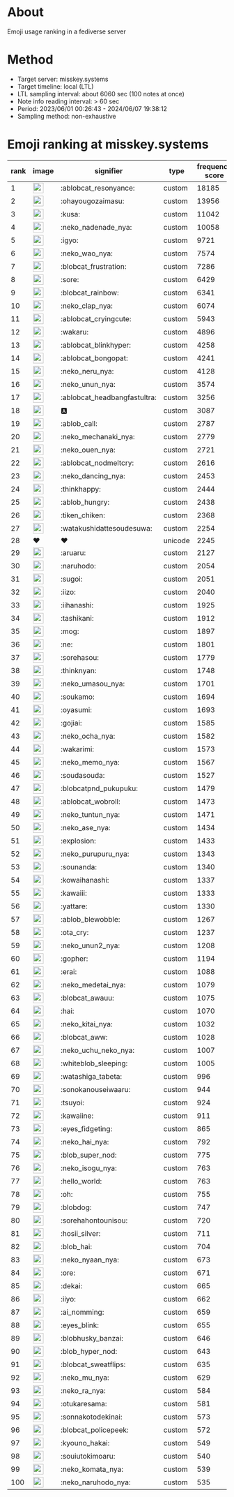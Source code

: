 # About
Emoji usage ranking in a fediverse server

# Method
- Target server: misskey.systems
- Target timeline: local (LTL)
- LTL sampling interval: about 6060 sec (100 notes at once)
- Note info reading interval: > 60 sec
- Period: 2023/06/01 00:26:43 - 2024/06/07 19:38:12 
- Sampling method: non-exhaustive

# Emoji ranking at misskey.systems

|rank|image|signifier|type|frequency score|
|----|----|----|----|----|
|1|<img height="24" src="https://misskey.systems/emoji/ablobcat_resonyance.webp">|:ablobcat_resonyance:|custom|18185|
|2|<img height="24" src="https://misskey.systems/emoji/ohayougozaimasu.webp">|:ohayougozaimasu:|custom|13956|
|3|<img height="24" src="https://misskey.systems/emoji/kusa.webp">|:kusa:|custom|11042|
|4|<img height="24" src="https://misskey.systems/emoji/neko_nadenade_nya.webp">|:neko_nadenade_nya:|custom|10058|
|5|<img height="24" src="https://misskey.systems/emoji/igyo.webp">|:igyo:|custom|9721|
|6|<img height="24" src="https://misskey.systems/emoji/neko_wao_nya.webp">|:neko_wao_nya:|custom|7574|
|7|<img height="24" src="https://misskey.systems/emoji/blobcat_frustration.webp">|:blobcat_frustration:|custom|7286|
|8|<img height="24" src="https://misskey.systems/emoji/sore.webp">|:sore:|custom|6429|
|9|<img height="24" src="https://misskey.systems/emoji/blobcat_rainbow.webp">|:blobcat_rainbow:|custom|6341|
|10|<img height="24" src="https://misskey.systems/emoji/neko_clap_nya.webp">|:neko_clap_nya:|custom|6074|
|11|<img height="24" src="https://misskey.systems/emoji/ablobcat_cryingcute.webp">|:ablobcat_cryingcute:|custom|5943|
|12|<img height="24" src="https://misskey.systems/emoji/wakaru.webp">|:wakaru:|custom|4896|
|13|<img height="24" src="https://misskey.systems/emoji/ablobcat_blinkhyper.webp">|:ablobcat_blinkhyper:|custom|4258|
|14|<img height="24" src="https://misskey.systems/emoji/ablobcat_bongopat.webp">|:ablobcat_bongopat:|custom|4241|
|15|<img height="24" src="https://misskey.systems/emoji/neko_neru_nya.webp">|:neko_neru_nya:|custom|4128|
|16|<img height="24" src="https://misskey.systems/emoji/neko_unun_nya.webp">|:neko_unun_nya:|custom|3574|
|17|<img height="24" src="https://misskey.systems/emoji/ablobcat_headbangfastultra.webp">|:ablobcat_headbangfastultra:|custom|3256|
|18|<img height="24" src="https://misskey.systems/emoji/a.webp">|:a:|custom|3087|
|19|<img height="24" src="https://misskey.systems/emoji/ablob_call.webp">|:ablob_call:|custom|2787|
|20|<img height="24" src="https://misskey.systems/emoji/neko_mechanaki_nya.webp">|:neko_mechanaki_nya:|custom|2779|
|21|<img height="24" src="https://misskey.systems/emoji/neko_ouen_nya.webp">|:neko_ouen_nya:|custom|2721|
|22|<img height="24" src="https://misskey.systems/emoji/ablobcat_nodmeltcry.webp">|:ablobcat_nodmeltcry:|custom|2616|
|23|<img height="24" src="https://misskey.systems/emoji/neko_dancing_nya.webp">|:neko_dancing_nya:|custom|2453|
|24|<img height="24" src="https://misskey.systems/emoji/thinkhappy.webp">|:thinkhappy:|custom|2444|
|25|<img height="24" src="https://misskey.systems/emoji/ablob_hungry.webp">|:ablob_hungry:|custom|2438|
|26|<img height="24" src="https://misskey.systems/emoji/tiken_chiken.webp">|:tiken_chiken:|custom|2368|
|27|<img height="24" src="https://misskey.systems/emoji/watakushidattesoudesuwa.webp">|:watakushidattesoudesuwa:|custom|2254|
|28|❤|❤|unicode|2245|
|29|<img height="24" src="https://misskey.systems/emoji/aruaru.webp">|:aruaru:|custom|2127|
|30|<img height="24" src="https://misskey.systems/emoji/naruhodo.webp">|:naruhodo:|custom|2054|
|31|<img height="24" src="https://misskey.systems/emoji/sugoi.webp">|:sugoi:|custom|2051|
|32|<img height="24" src="https://misskey.systems/emoji/iizo.webp">|:iizo:|custom|2040|
|33|<img height="24" src="https://misskey.systems/emoji/iihanashi.webp">|:iihanashi:|custom|1925|
|34|<img height="24" src="https://misskey.systems/emoji/tashikani.webp">|:tashikani:|custom|1912|
|35|<img height="24" src="https://misskey.systems/emoji/mog.webp">|:mog:|custom|1897|
|36|<img height="24" src="https://misskey.systems/emoji/ne.webp">|:ne:|custom|1801|
|37|<img height="24" src="https://misskey.systems/emoji/sorehasou.webp">|:sorehasou:|custom|1779|
|38|<img height="24" src="https://misskey.systems/emoji/thinknyan.webp">|:thinknyan:|custom|1748|
|39|<img height="24" src="https://misskey.systems/emoji/neko_umasou_nya.webp">|:neko_umasou_nya:|custom|1701|
|40|<img height="24" src="https://misskey.systems/emoji/soukamo.webp">|:soukamo:|custom|1694|
|41|<img height="24" src="https://misskey.systems/emoji/oyasumi.webp">|:oyasumi:|custom|1693|
|42|<img height="24" src="https://misskey.systems/emoji/gojiai.webp">|:gojiai:|custom|1585|
|43|<img height="24" src="https://misskey.systems/emoji/neko_ocha_nya.webp">|:neko_ocha_nya:|custom|1582|
|44|<img height="24" src="https://misskey.systems/emoji/wakarimi.webp">|:wakarimi:|custom|1573|
|45|<img height="24" src="https://misskey.systems/emoji/neko_memo_nya.webp">|:neko_memo_nya:|custom|1567|
|46|<img height="24" src="https://misskey.systems/emoji/soudasouda.webp">|:soudasouda:|custom|1527|
|47|<img height="24" src="https://misskey.systems/emoji/blobcatpnd_pukupuku.webp">|:blobcatpnd_pukupuku:|custom|1479|
|48|<img height="24" src="https://misskey.systems/emoji/ablobcat_wobroll.webp">|:ablobcat_wobroll:|custom|1473|
|49|<img height="24" src="https://misskey.systems/emoji/neko_tuntun_nya.webp">|:neko_tuntun_nya:|custom|1471|
|50|<img height="24" src="https://misskey.systems/emoji/neko_ase_nya.webp">|:neko_ase_nya:|custom|1434|
|51|<img height="24" src="https://misskey.systems/emoji/explosion.webp">|:explosion:|custom|1433|
|52|<img height="24" src="https://misskey.systems/emoji/neko_purupuru_nya.webp">|:neko_purupuru_nya:|custom|1343|
|53|<img height="24" src="https://misskey.systems/emoji/sounanda.webp">|:sounanda:|custom|1340|
|54|<img height="24" src="https://misskey.systems/emoji/kowaihanashi.webp">|:kowaihanashi:|custom|1337|
|55|<img height="24" src="https://misskey.systems/emoji/kawaiii.webp">|:kawaiii:|custom|1333|
|56|<img height="24" src="https://misskey.systems/emoji/yattare.webp">|:yattare:|custom|1330|
|57|<img height="24" src="https://misskey.systems/emoji/ablob_blewobble.webp">|:ablob_blewobble:|custom|1267|
|58|<img height="24" src="https://misskey.systems/emoji/ota_cry.webp">|:ota_cry:|custom|1237|
|59|<img height="24" src="https://misskey.systems/emoji/neko_unun2_nya.webp">|:neko_unun2_nya:|custom|1208|
|60|<img height="24" src="https://misskey.systems/emoji/gopher.webp">|:gopher:|custom|1194|
|61|<img height="24" src="https://misskey.systems/emoji/erai.webp">|:erai:|custom|1088|
|62|<img height="24" src="https://misskey.systems/emoji/neko_medetai_nya.webp">|:neko_medetai_nya:|custom|1079|
|63|<img height="24" src="https://misskey.systems/emoji/blobcat_awauu.webp">|:blobcat_awauu:|custom|1075|
|64|<img height="24" src="https://misskey.systems/emoji/hai.webp">|:hai:|custom|1070|
|65|<img height="24" src="https://misskey.systems/emoji/neko_kitai_nya.webp">|:neko_kitai_nya:|custom|1032|
|66|<img height="24" src="https://misskey.systems/emoji/blobcat_aww.webp">|:blobcat_aww:|custom|1028|
|67|<img height="24" src="https://misskey.systems/emoji/neko_uchu_neko_nya.webp">|:neko_uchu_neko_nya:|custom|1007|
|68|<img height="24" src="https://misskey.systems/emoji/whiteblob_sleeping.webp">|:whiteblob_sleeping:|custom|1005|
|69|<img height="24" src="https://misskey.systems/emoji/watashiga_tabeta.webp">|:watashiga_tabeta:|custom|996|
|70|<img height="24" src="https://misskey.systems/emoji/sonokanouseiwaaru.webp">|:sonokanouseiwaaru:|custom|944|
|71|<img height="24" src="https://misskey.systems/emoji/tsuyoi.webp">|:tsuyoi:|custom|924|
|72|<img height="24" src="https://misskey.systems/emoji/kawaiine.webp">|:kawaiine:|custom|911|
|73|<img height="24" src="https://misskey.systems/emoji/eyes_fidgeting.webp">|:eyes_fidgeting:|custom|865|
|74|<img height="24" src="https://misskey.systems/emoji/neko_hai_nya.webp">|:neko_hai_nya:|custom|792|
|75|<img height="24" src="https://misskey.systems/emoji/blob_super_nod.webp">|:blob_super_nod:|custom|775|
|76|<img height="24" src="https://misskey.systems/emoji/neko_isogu_nya.webp">|:neko_isogu_nya:|custom|763|
|77|<img height="24" src="https://misskey.systems/emoji/hello_world.webp">|:hello_world:|custom|763|
|78|<img height="24" src="https://misskey.systems/emoji/oh.webp">|:oh:|custom|755|
|79|<img height="24" src="https://misskey.systems/emoji/blobdog.webp">|:blobdog:|custom|747|
|80|<img height="24" src="https://misskey.systems/emoji/sorehahontounisou.webp">|:sorehahontounisou:|custom|720|
|81|<img height="24" src="https://misskey.systems/emoji/hosii_silver.webp">|:hosii_silver:|custom|711|
|82|<img height="24" src="https://misskey.systems/emoji/blob_hai.webp">|:blob_hai:|custom|704|
|83|<img height="24" src="https://misskey.systems/emoji/neko_nyaan_nya.webp">|:neko_nyaan_nya:|custom|673|
|84|<img height="24" src="https://misskey.systems/emoji/ore.webp">|:ore:|custom|671|
|85|<img height="24" src="https://misskey.systems/emoji/dekai.webp">|:dekai:|custom|665|
|86|<img height="24" src="https://misskey.systems/emoji/iiyo.webp">|:iiyo:|custom|662|
|87|<img height="24" src="https://misskey.systems/emoji/ai_nomming.webp">|:ai_nomming:|custom|659|
|88|<img height="24" src="https://misskey.systems/emoji/eyes_blink.webp">|:eyes_blink:|custom|655|
|89|<img height="24" src="https://misskey.systems/emoji/blobhusky_banzai.webp">|:blobhusky_banzai:|custom|646|
|90|<img height="24" src="https://misskey.systems/emoji/blob_hyper_nod.webp">|:blob_hyper_nod:|custom|643|
|91|<img height="24" src="https://misskey.systems/emoji/blobcat_sweatflips.webp">|:blobcat_sweatflips:|custom|635|
|92|<img height="24" src="https://misskey.systems/emoji/neko_mu_nya.webp">|:neko_mu_nya:|custom|629|
|93|<img height="24" src="https://misskey.systems/emoji/neko_ra_nya.webp">|:neko_ra_nya:|custom|584|
|94|<img height="24" src="https://misskey.systems/emoji/otukaresama.webp">|:otukaresama:|custom|581|
|95|<img height="24" src="https://misskey.systems/emoji/sonnakotodekinai.webp">|:sonnakotodekinai:|custom|573|
|96|<img height="24" src="https://misskey.systems/emoji/blobcat_policepeek.webp">|:blobcat_policepeek:|custom|572|
|97|<img height="24" src="https://misskey.systems/emoji/kyouno_hakai.webp">|:kyouno_hakai:|custom|549|
|98|<img height="24" src="https://misskey.systems/emoji/souiutokimoaru.webp">|:souiutokimoaru:|custom|540|
|99|<img height="24" src="https://misskey.systems/emoji/neko_komata_nya.webp">|:neko_komata_nya:|custom|539|
|100|<img height="24" src="https://misskey.systems/emoji/neko_naruhodo_nya.webp">|:neko_naruhodo_nya:|custom|535|
